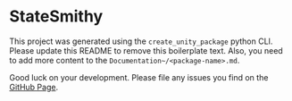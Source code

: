 # StateSmithy

This project was generated using the `create_unity_package`
python CLI. Please update this README to remove this
boilerplate text. Also, you need to add more content to
the `Documentation~/<package-name>.md`.

Good luck on your development. Please file any issues you
find on the
[GitHub Page](https://github.com/ShiJbey/create_unity_package).